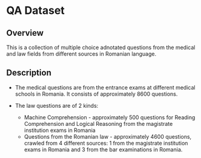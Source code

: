 # QA Dataset

## Overview

This is a collection of multiple choice adnotated questions from the medical and law fields from different sources in Romanian language.

## Description

* The medical questions are from the entrance exams at different medical schools in Romania. It consists of approximately 8600 questions.

* The law questions are of 2 kinds:
    * Machine Comprehension - approximately 500 questions for Reading Comprehension and Logical Reasoning from the magistrate institution exams in Romania
    * Questions from the Romanian law - approximately 4600 questions, crawled from 4 different sources: 1 from the magistrate institution exams in Romania and 3 from the bar examinations in Romania.